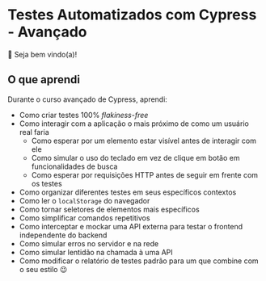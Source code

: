 # Testes Automatizados com Cypress - Avançado

👋 Seja bem vindo(a)!

## O que aprendi

Durante o curso avançado de Cypress, aprendi:

- Como criar testes 100% _flakiness-free_
- Como interagir com a aplicação o mais próximo de como um usuário real faria
  - Como esperar por um elemento estar visível antes de interagir com ele
  - Como simular o uso do teclado em vez de clique em botão em funcionalidades de busca
  - Como esperar por requisições HTTP antes de seguir em frente com os testes
- Como organizar diferentes testes em seus específicos contextos
- Como ler o `localStorage` do navegador
- Como tornar seletores de elementos mais específicos
- Como simplificar comandos repetitivos
- Como interceptar e mockar uma API externa para testar o frontend independente do backend
- Como simular erros no servidor e na rede
- Como simular lentidão na chamada à uma API
- Como modificar o relatório de testes padrão para um que combine com o seu estilo 😉
